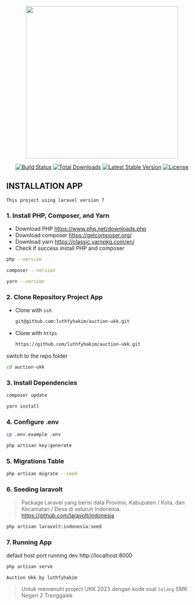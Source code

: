 <p align="center"><a href="https://laravel.com" target="_blank"><img src="https://raw.githubusercontent.com/laravel/art/master/logo-lockup/5%20SVG/2%20CMYK/1%20Full%20Color/laravel-logolockup-cmyk-red.svg" width="400"></a></p>

<p align="center">
<a href="https://travis-ci.org/laravel/framework"><img src="https://travis-ci.org/laravel/framework.svg" alt="Build Status"></a>
<a href="https://packagist.org/packages/laravel/framework"><img src="https://poser.pugx.org/laravel/framework/d/total.svg" alt="Total Downloads"></a>
<a href="https://packagist.org/packages/laravel/framework"><img src="https://poser.pugx.org/laravel/framework/v/stable.svg" alt="Latest Stable Version"></a>
<a href="https://packagist.org/packages/laravel/framework"><img src="https://poser.pugx.org/laravel/framework/license.svg" alt="License"></a>
</p>

## INSTALLATION APP
`This project using laravel version 7`

### 1. Install PHP, Composer, and Yarn
- Download PHP https://www.php.net/downloads.php
- Download composer https://getcomposer.org/
- Download yarn https://classic.yarnpkg.com/en/
- Check if success install PHP and composer

```sh
php --version
```
```sh
composer --version
```
```sh
yarn --version
```

### 2. Clone Repository Project App
- Clone with `ssh`
    ```sh
    git@github.com:luthfyhakim/auction-ukk.git
    ```
- Clone with `https`
    ```sh
    https://github.com/luthfyhakim/auction-ukk.git
    ```

switch to the repo folder
```sh
cd auction-ukk
```

### 3. Install Dependencies
```sh
composer update
```
```sh
yarn install
```

### 4. Configure .env
```sh
cp .env.example .env
```
```sh
php artisan key:generate
```

### 5. Migrations Table
```sh
php artisan migrate --seed
```

### 6. Seeding laravolt
>Package Laravel yang berisi data Provinsi, Kabupaten / Kota, dan Kecamatan / Desa di seluruh Indonesia. https://github.com/laravolt/indonesia
```sh
php artisan laravolt:indonesia:seed
```

### 7. Running App
defaut host port running dev http://localhost:8000
```sh
php artisan serve
```

`Auction Ukk by luthfyhakim`
> Untuk memenuhi project UKK 2023 dengan kode soal `lelang` SMK Negeri 2 Trenggalek
